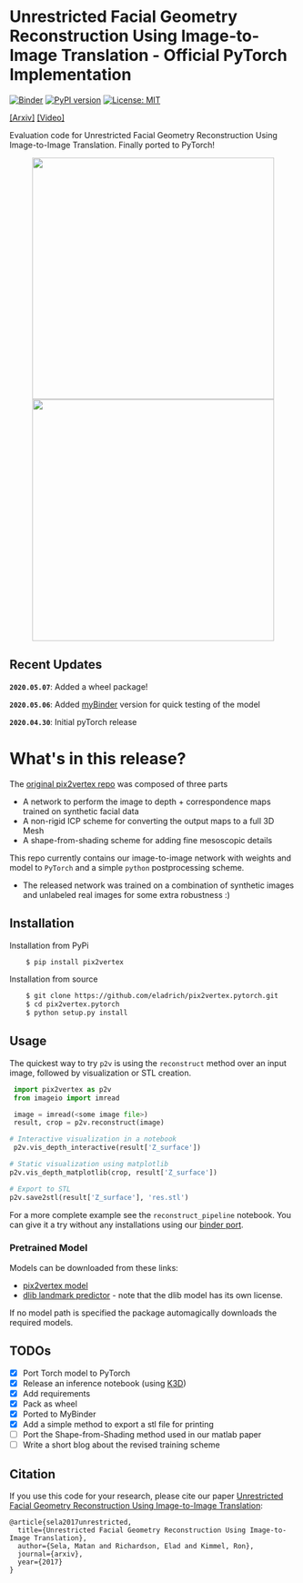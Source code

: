 # Unrestricted Facial Geometry Reconstruction Using Image-to-Image Translation - Official PyTorch Implementation

[![Binder](https://mybinder.org/badge_logo.svg)](https://mybinder.org/v2/gh/eladrich/pix2vertex.pytorch/mybinder?filepath=reconstruct_pipeline.ipynb)
[![PyPI version](https://badge.fury.io/py/pix2vertex.svg)](https://badge.fury.io/py/pix2vertex)
[![License: MIT](https://img.shields.io/badge/License-MIT-yellow.svg)](https://opensource.org/licenses/MIT)


[[Arxiv]](https://arxiv.org/pdf/1703.10131.pdf) [[Video]](https://www.youtube.com/watch?v=6lUdSVcBB-k)


Evaluation code for Unrestricted Facial Geometry Reconstruction Using Image-to-Image Translation. Finally ported to PyTorch!
<p align="center">
<img src="examples/jupyter_gif.gif" width="425px"/> <img src="examples/3dprint.jpg" width="425px"/>
 </p>


## Recent Updates


**`2020.05.07`**: Added a wheel package!

**`2020.05.06`**: Added [myBinder](https://mybinder.org/v2/gh/eladrich/pix2vertex.pytorch/mybinder?filepath=reconstruct_pipeline.ipynb) version for quick testing of the model

**`2020.04.30`**: Initial pyTorch release

# What's in this release?

The [original pix2vertex repo](https://github.com/matansel/pix2vertex) was composed of three parts
 - A network to perform the image to depth + correspondence maps trained on synthetic facial data
 - A non-rigid ICP scheme for converting the output maps to a full 3D Mesh  
 - A shape-from-shading scheme for adding fine mesoscopic details


 This repo currently contains our image-to-image network with weights and model to `PyTorch` and a simple `python` postprocessing scheme.
 - The released network was trained on a combination of synthetic images and unlabeled real images for some extra robustness :)

## Installation
Installation from PyPi
```bash
    $ pip install pix2vertex
```
Installation from source
```bash
    $ git clone https://github.com/eladrich/pix2vertex.pytorch.git
    $ cd pix2vertex.pytorch
    $ python setup.py install
```
## Usage
The quickest way to try `p2v` is using the `reconstruct` method over an input image, followed by visualization or STL creation.
```python
 import pix2vertex as p2v
 from imageio import imread

 image = imread(<some image file>)
 result, crop = p2v.reconstruct(image)

# Interactive visualization in a notebook
 p2v.vis_depth_interactive(result['Z_surface'])

# Static visualization using matplotlib
p2v.vis_depth_matplotlib(crop, result['Z_surface'])

# Export to STL
p2v.save2stl(result['Z_surface'], 'res.stl')
```
For a more complete example see the `reconstruct_pipeline` notebook. You can give it a try without any installations using our [binder port](https://mybinder.org/v2/gh/eladrich/pix2vertex.pytorch/mybinder?filepath=reconstruct_pipeline.ipynb).

### Pretrained Model
Models can be downloaded from these links:
- [pix2vertex model](https://drive.google.com/open?id=1op5_zyH4CWm_JFDdCUPZM4X-A045ETex)
- [dlib landmark predictor](http://dlib.net/files/shape_predictor_68_face_landmarks.dat.bz2) - note that the dlib model has its own license.

If no model path is specified the package automagically downloads the required models.


## TODOs
- [x] Port Torch model to PyTorch
- [x] Release an inference notebook (using [K3D](https://github.com/K3D-tools/K3D-jupyter))
- [x] Add requirements
- [x] Pack as wheel
- [x] Ported to MyBinder
- [x] Add a simple method to export a stl file for printing
- [ ] Port the Shape-from-Shading method used in our matlab paper
- [ ] Write a short blog about the revised training scheme

## Citation
If you use this code for your research, please cite our paper <a href="https://arxiv.org/pdf/1703.10131.pdf">Unrestricted Facial Geometry Reconstruction Using Image-to-Image Translation</a>:

```
@article{sela2017unrestricted,
  title={Unrestricted Facial Geometry Reconstruction Using Image-to-Image Translation},
  author={Sela, Matan and Richardson, Elad and Kimmel, Ron},
  journal={arxiv},
  year={2017}
}
```
